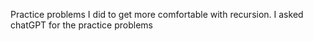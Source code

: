 Practice problems I did to get more comfortable with recursion. I asked chatGPT for the practice problems
